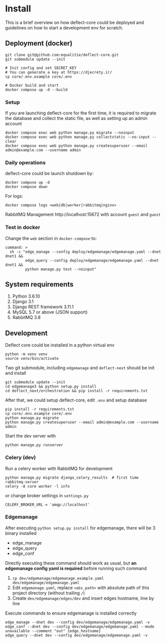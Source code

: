 # Install

This is a brief overview on how deflect-core could be deployed and guidelines on
how to start a development env for scratch.

## Deployment (docker)

```
git clone git@github.com:equalitie/deflect-core.git
git submodule update --init

# Init config and set SECRET_KEY
# You can generate a key at https://djecrety.ir/
cp core/.env.example core/.env

# Docker build and start
docker compose up -d --build
```

### Setup

If you are launching deflect-core for the first time, it is required to migrate the database and collect the static file, as well as setting up an admin account

```
docker compose exec web python manage.py migrate --noinput
docker compose exec web python manage.py collectstatic --no-input --clear
docker compose exec web python manage.py createsuperuser --email admin@example.com --username admin
```

### Daily operations

deflect-core could be launch shutdown by:

```
docker compose up -d
docker compose down
```

For logs:

```
docker compose logs <web|db|worker|rabbitmq|nginx>
```

RabbitMQ Management http://localhost:15672 with account `guest` and `guest`

### Test in docker

Change the `web` section in `docker-compose` to:

```
command: >
  sh -c "edge_manage --config deploy/edgemanage/edgemanage.yaml --dnet dnet1 &&
         edge_query --config deploy/edgemanage/edgemanage.yaml --dnet dnet1 &&
         python manage.py test --noinput"
```

## System requirements

1. Python 3.6.10
2. Django 3.1
3. Django REST framework 3.11.1
4. MySQL 5.7 or above (JSON support)
5. RabbitMQ 3.8

## Development

Deflect core could be installed in a python virtual env

    python -m venv venv
    source venv/bin/activate

Two git submodule, including `edgemanage` and `deflect-next` should be init and install

    git submodule update --init
    cd edgemanage3 && python setup.py install
    cd deflect_next/orchestration && pip install -r requirements.txt

After that, we could setup deflect-core, edit `.env` and setup database

    pip install -r requirements.txt
    cp core/.env.example core/.env
    python manage.py migrate
    python manage.py createsuperuser --email admin@example.com --username admin

Start the dev server with

    python manage.py runserver

### Celery (dev)

Run a celery worker with RabbitMQ for development

    python manage.py migrate django_celery_results  # first time
    rabbitmq-server
    celery -A core worker -l info

or change broker settings in `settings.py`

    CELERY_BROKER_URL = 'amqp://localhost'

### Edgemanage

After executing `python setup.py install` for edgemanage, there will be 3 binary installed

- edge_manage
- edge_query
- edge_conf

Directly executing these command should work as usual, but **an edgemanage config yaml is required** before running such command

1. `cp dev/edgemanage/edgemanage.example.yaml dev/edgemanage/edgemanage.yaml`
2. Edit `edgemanage.yaml`, replace `<abs_path>` with absolute path of this project directory (without trailing `/`)
3. Create `dev/edgemanage/edges/dev` and insert edges hostname, line by line

Execute commands to ensure edgemanage is installed correctly

    edge_manage --dnet dev --config dev/edgemanage/edgemanage.yaml -v
    edge_conf --dnet dev --config dev/edgemanage/edgemanage.yaml --mode unavailable --comment "out" {edge_hostname}
    edge_query --dnet dev --config dev/edgemanage/edgemanage.yaml -v
